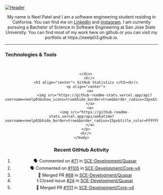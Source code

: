 [![Header](https://raw.githubusercontent.com/neelp03/neelp03/main/read_me_assets/banner.jfif "Header")](https://github.com/neelp03/neelp03/blob/main/banner.jfif)

<!-- HTML CODE -->
<html>
	<body>
		<p align="center">
			My name is Neel Patel and I am a software engineering student residing in California. You can find me on <a href="https://www.linkedin.com/in/neel-patel-01/">LinkedIn</a> and <a href="https://www.instagram.com/neel__patel03/">Instagram</a>. I am currently pursuing a Bachelor of Science in Software Engineering at San Jose State University. You can find most of my work here on github or you can visit my portfolio at https://neelp03.github.io.
		</p>
		  <hr />
		<h3>Technologies & Tools</h3>
		 <br/>
		 <div align="center">
			
		</div>
		   <hr/>
		<h3 align="center"> GitHub Statistics </h3><br/>
		<p align="center">
			<a>
				<img src="https://github-readme-stats.vercel.app/api?username=neelp03&show_icons=true&hide_border=true&border_radius=15px&title_color=FFFFFF&text_color=FFFFFF&icon_color=FFFFFF&bg_color=0,5d50ff,8643ff,d17cff"/>
			</a>
			<a>
				<img src="https://github-readme-stats.vercel.app/api/wakatime?username=neelp03&hide_border=true&border_radius=15px&title_color=FFFFFF&text_color=FFFFFF&icon_color=FFFFFF&bg_color=0,5d50ff,8643ff,d17cff"/>
			</a>
		</p>
		<hr/>
	</body>
</html>
<!-- HTML CODE END -->
<!-- GITHUB ACTIVITY SECTION EDITED BY GH ACTIONS -->

### Recent GitHub Activity

<!--START_SECTION:activity-->
1. 🗣 Commented on [#71](https://github.com/SCE-Development/Quasar/issues/71) in [SCE-Development/Quasar](https://github.com/SCE-Development/Quasar)
2. 🗣 Commented on [#1105](https://github.com/SCE-Development/Core-v4/issues/1105) in [SCE-Development/Core-v4](https://github.com/SCE-Development/Core-v4)
3. 🎉 Merged PR [#68](https://github.com/SCE-Development/Quasar/pull/68) in [SCE-Development/Quasar](https://github.com/SCE-Development/Quasar)
4. ❗️ Closed issue [#24](https://github.com/SCE-Development/Quasar/issues/24) in [SCE-Development/Quasar](https://github.com/SCE-Development/Quasar)
5. 🎉 Merged PR [#1111](https://github.com/SCE-Development/Core-v4/pull/1111) in [SCE-Development/Core-v4](https://github.com/SCE-Development/Core-v4)
<!--END_SECTION:activity-->
